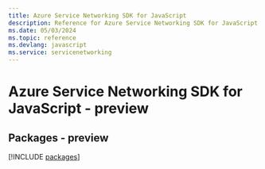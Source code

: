 ```yaml
---
title: Azure Service Networking SDK for JavaScript
description: Reference for Azure Service Networking SDK for JavaScript
ms.date: 05/03/2024
ms.topic: reference
ms.devlang: javascript
ms.service: servicenetworking
---
```

# Azure Service Networking SDK for JavaScript - preview
## Packages - preview
[!INCLUDE [packages](service-networking-index.md)]